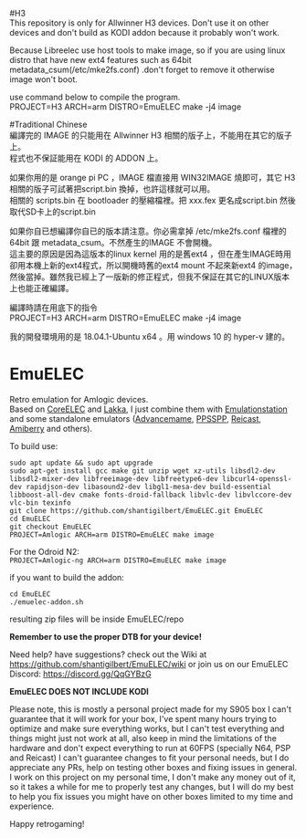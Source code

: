 #H3<br>
This repository is only for Allwinner H3 devices. Don't use it on other devices and don't build as KODI addon because it probably won't work.

Because Libreelec use host tools to make image, so if you are using linux distro that have new ext4 features such as 64bit metadata_csum(/etc/mke2fs.conf) .don't forget to remove it otherwise image won't boot.

use command below to compile the program.<br>
PROJECT=H3 ARCH=arm DISTRO=EmuELEC make -j4 image

#Traditional Chinese<br>
編譯完的 IMAGE 的只能用在 Allwinner H3 相關的版子上，不能用在其它的版子上。<br>
程式也不保証能用在 KODI 的 ADDON 上。<br>

如果你用的是 orange pi PC ，IMAGE 檔直接用 WIN32IMAGE 燒即可，其它 H3 相關的版子可試著把script.bin 換掉，也許這樣就可以用。<br>
相關的 scripts.bin 在 bootloader 的壓縮檔裡。把 xxx.fex 更名成script.bin 然後取代SD卡上的script.bin<br>

如果你自已想編譯你自已的版本請注意。你必需拿掉 /etc/mke2fs.conf 檔裡的 64bit 跟 metadata_csum。不然產生的IMAGE 不會開機。<br>
這主要的原因是因為這版本的linux kernel 用的是舊ext4 ，但在產生IMAGE時用卻用本機上新的ext4程式，所以開機時舊的ext4 mount 不起來新ext4 的image，然後當掉。雖然我已經上了一版新的修正程式，但我不保証在其它的LINUX版本上也能正確編譯。

編譯時請在用底下的指令<br>
PROJECT=H3 ARCH=arm DISTRO=EmuELEC make -j4 image<br>

我的開發環境用的是 18.04.1-Ubuntu x64 。用 windows 10 的 hyper-v 建的。<br>

# EmuELEC  
Retro emulation for Amlogic devices.  
Based on  [CoreELEC](https://github.com/CoreELEC/CoreELEC) and [Lakka](https://github.com/libretro/Lakka-LibreELEC), I just combine them with [Emulationstation](https://github.com/RetroPie/EmulationStation) and some standalone emulators ([Advancemame](https://github.com/amadvance/advancemame), [PPSSPP](https://github.com/hrydgard/ppsspp), [Reicast](https://github.com/reicast/reicast-emulator), [Amiberry](https://github.com/midwan/amiberry) and others). 

To build use:  

```
sudo apt update && sudo apt upgrade
sudo apt-get install gcc make git unzip wget xz-utils libsdl2-dev libsdl2-mixer-dev libfreeimage-dev libfreetype6-dev libcurl4-openssl-dev rapidjson-dev libasound2-dev libgl1-mesa-dev build-essential libboost-all-dev cmake fonts-droid-fallback libvlc-dev libvlccore-dev vlc-bin texinfo
git clone https://github.com/shantigilbert/EmuELEC.git EmuELEC    
cd EmuELEC  
git checkout EmuELEC  
PROJECT=Amlogic ARCH=arm DISTRO=EmuELEC make image   
```
For the Odroid N2:   
`PROJECT=Amlogic-ng ARCH=arm DISTRO=EmuELEC make image`

if you want to build the addon: 
```
cd EmuELEC
./emuelec-addon.sh
```
resulting zip files will be inside EmuELEC/repo

**Remember to use the proper DTB for your device!**

Need help? have suggestions? check out the Wiki at https://github.com/shantigilbert/EmuELEC/wiki or join us on our EmuELEC Discord: https://discord.gg/QqGYBzG

**EmuELEC DOES NOT INCLUDE KODI**

Please note, this is mostly a personal project made for my S905 box I can't guarantee that it will work for your box, I've spent many hours trying to optimize and make sure everything works, but I can't test everything and things might just not work at all, also keep in mind the limitations of the hardware and don't expect everything to run at 60FPS (specially N64, PSP and Reicast) I can't guarantee changes to fit your personal needs, but I do appreciate any PRs, help on testing other boxes and fixing issues in general.  
I work on this project on my personal time, I don't make any money out of it, so it takes a while for me to properly test any changes, but I will do my best to help you fix issues you might have on other boxes limited to my time and experience. 

Happy retrogaming! 
